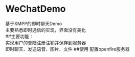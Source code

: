 # WeChatDemo
基于XMPP的即时聊天Demo  
主要熟悉即时通信的实现，界面没有美化  
##主要功能：  
实现用户的登陆注册注销并保存到服务器  
即时聊天、发送语音、图片、文件
##使用
配置openfire服务器
